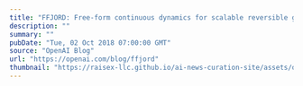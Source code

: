 ```yaml
---
title: "FFJORD: Free-form continuous dynamics for scalable reversible generative models"
description: ""
summary: ""
pubDate: "Tue, 02 Oct 2018 07:00:00 GMT"
source: "OpenAI Blog"
url: "https://openai.com/blog/ffjord"
thumbnail: "https://raisex-llc.github.io/ai-news-curation-site/assets/openai_logo.png"
---
```


